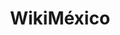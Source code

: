 ---
layout: post
title: WikiMéxico
categories: links
external-url: http://www.wikimexico.com
status: online
tags:
- html5
- css3
- culture
- mx
---